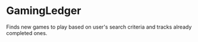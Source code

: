 # GamingLedger
Finds new games to play based on user's search criteria and tracks already completed ones.
